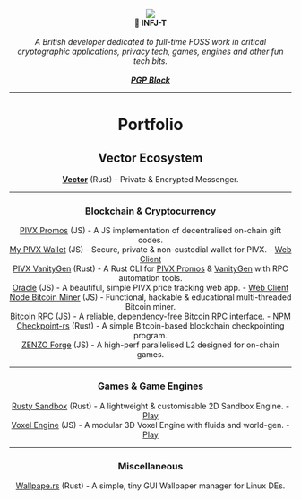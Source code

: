 <p align="center">
  <img src="https://github.com/JSKitty/JSKitty/assets/42538664/45b32304-1b02-4f4f-8df0-c6dd2f858866"/>
  <br>
  <b>🌿 INFJ-T</b>
  <br>
  <br>
  <i>A British developer dedicated to full-time FOSS work in critical cryptographic applications, privacy tech, games, engines and other fun tech bits.</i>
  <br><br>
  <i><b><a href="https://mypivxwallet.org/JSKitty.txt">PGP Block</a></b></i>
</p>

---

<h1 align="center">Portfolio</h1>

<p align="center">
  <h2 align="center">Vector Ecosystem</h2>
  <p align="center">
    <b><a href="https://github.com/VectorPrivacy/Vector">Vector</a></b> (Rust) - Private & Encrypted Messenger.
  </p>

  ---
  
  <h3 align="center">Blockchain & Cryptocurrency</h3>
  <p align="center">
    <a href="https://github.com/PIVX-Labs/PIVX-Promos">PIVX Promos</a> (JS) - A JS implementation of decentralised on-chain gift codes.
    <br>
    <a href="https://github.com/PIVX-Labs/MyPIVXWallet">My PIVX Wallet</a> (JS) - Secure, private & non-custodial wallet for PIVX. - <a href="https://mypivxwallet.org/">Web Client</a>
    <br>
    <a href="https://github.com/PIVX-Labs/VanityGen">PIVX VanityGen</a> (Rust) - A Rust CLI for <a href="https://github.com/PIVX-Labs/PIVX-Promos">PIVX Promos</a> & <a href="https://en.bitcoin.it/wiki/Vanitygen">VanityGen</a> with RPC automation tools.
    <br>
    <a href="https://github.com/PIVX-Labs/Oracle">Oracle</a> (JS) - A beautiful, simple PIVX price tracking web app. - <a href="https://pivxla.bz/oracle">Web Client</a>
    <br>
    <a href="https://github.com/JSKitty/node-bitcoin-miner">Node Bitcoin Miner</a> (JS) - Functional, hackable & educational multi-threaded Bitcoin miner.
    <br>
    <a href="https://github.com/JSKitty/bitcoin-rpc">Bitcoin RPC</a> (JS) - A reliable, dependency-free Bitcoin RPC interface. - <a href="https://www.npmjs.com/package/@jskitty/bitcoin-rpc">NPM</a>
    <br>
    <a href="https://github.com/JSKitty/checkpoint-rs">Checkpoint-rs</a> (Rust) - A simple Bitcoin-based blockchain checkpointing program.
    <br>
    <a href="https://github.com/ZENZO-Ecosystem/zenzo-forge">ZENZO Forge</a> (JS) - A high-perf parallelised L2 designed for on-chain games.
    <br>
  </p>
</p>

---

<p align="center">
  <h3 align="center">Games & Game Engines</h3>
  <p align="center">
    <a href="https://github.com/JSKitty/rusty-sandbox">Rusty Sandbox</a> (Rust) - A lightweight & customisable 2D Sandbox Engine. - <a href="https://stakecubecoin.net/wasm-sandbox/">Play</a>
    <br>
    <a href="https://github.com/JSKitty/voxel-engine">Voxel Engine</a> (JS) - A modular 3D Voxel Engine with fluids and world-gen. - <a href="https://jskitty.github.io/voxel-engine/">Play</a>
  </p>
</p>

---

<p align="center">
  <h3 align="center">Miscellaneous</h3>
  <p align="center">
    <a href="https://github.com/JSKitty/wallpape.rs">Wallpape.rs</a> (Rust) - A simple, tiny GUI Wallpaper manager for Linux DEs.
  </p>
</p>
